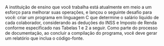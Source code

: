 A instituição de ensino que você trabalha está atualmente em meio a um esforço para melhorar suas operações, e lançou o seguinte desafio para você: criar um programa em linguagem C que determine o salário líquido de cada colaborador, considerando as deduções do INSS e Imposto de Renda conforme especificado nas Tabelas 1 e 2 a seguir. Como parte do processo de documentação, ao concluir a compilação do programa, você deve gerar um relatório que inclua o código-fonte. 